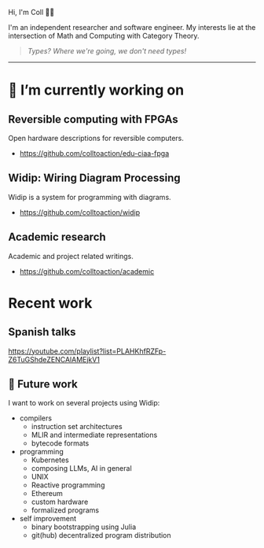 Hi, I'm Coll 👋🏼

I'm an independent researcher and software engineer. My interests lie at the intersection of Math and Computing with Category Theory.

> _Types? Where we're going, we don't need types!_

---

# 🔭 I’m currently working on

## Reversible computing with FPGAs
Open hardware descriptions for reversible computers.

* https://github.com/colltoaction/edu-ciaa-fpga

## Widip: Wiring Diagram Processing
Widip is a system for programming with diagrams.

* https://github.com/colltoaction/widip

## Academic research
Academic and project related writings.

* https://github.com/colltoaction/academic

# Recent work
## Spanish talks
https://youtube.com/playlist?list=PLAHKhfRZFp-Z6TuGShdeZENCAlAMEjkV1

## 🔮 Future work
I want to work on several projects using Widip:
* compilers
  * instruction set architectures
  * MLIR and intermediate representations
  * bytecode formats
* programming
  * Kubernetes
  * composing LLMs, AI in general
  * UNIX
  * Reactive programming
  * Ethereum
  * custom hardware
  * formalized programs
* self improvement
  * binary bootstrapping using Julia
  * git(hub) decentralized program distribution

<!--
**colltoaction/colltoaction** is a ✨ _special_ ✨ repository because its `README.md` (this file) appears on your GitHub profile.

Here are some ideas to get you started:
..
- 🌱 I’m currently learning ...
- 👯 I’m looking to collaborate on ...
- 🤔 I’m looking for help with ...
- 💬 Ask me about ...
- 📫 How to reach me: ...
- 😄 Pronouns: ...
- ⚡ Fun fact: ...
-->
